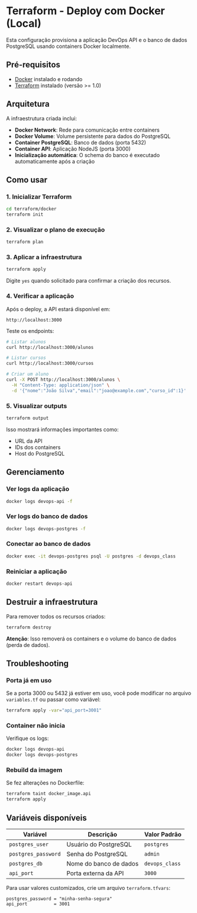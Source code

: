 # Terraform - Deploy com Docker (Local)

Esta configuração provisiona a aplicação DevOps API e o banco de dados PostgreSQL usando containers Docker localmente.

## Pré-requisitos

- [Docker](https://docs.docker.com/get-docker/) instalado e rodando
- [Terraform](https://www.terraform.io/downloads.html) instalado (versão >= 1.0)

## Arquitetura

A infraestrutura criada inclui:

- **Docker Network**: Rede para comunicação entre containers
- **Docker Volume**: Volume persistente para dados do PostgreSQL
- **Container PostgreSQL**: Banco de dados (porta 5432)
- **Container API**: Aplicação NodeJS (porta 3000)
- **Inicialização automática**: O schema do banco é executado automaticamente após a criação

## Como usar

### 1. Inicializar Terraform

```bash
cd terraform/docker
terraform init
```

### 2. Visualizar o plano de execução

```bash
terraform plan
```

### 3. Aplicar a infraestrutura

```bash
terraform apply
```

Digite `yes` quando solicitado para confirmar a criação dos recursos.

### 4. Verificar a aplicação

Após o deploy, a API estará disponível em:

```
http://localhost:3000
```

Teste os endpoints:

```bash
# Listar alunos
curl http://localhost:3000/alunos

# Listar cursos
curl http://localhost:3000/cursos

# Criar um aluno
curl -X POST http://localhost:3000/alunos \
  -H "Content-Type: application/json" \
  -d '{"nome":"João Silva","email":"joao@example.com","curso_id":1}'
```

### 5. Visualizar outputs

```bash
terraform output
```

Isso mostrará informações importantes como:
- URL da API
- IDs dos containers
- Host do PostgreSQL

## Gerenciamento

### Ver logs da aplicação

```bash
docker logs devops-api -f
```

### Ver logs do banco de dados

```bash
docker logs devops-postgres -f
```

### Conectar ao banco de dados

```bash
docker exec -it devops-postgres psql -U postgres -d devops_class
```

### Reiniciar a aplicação

```bash
docker restart devops-api
```

## Destruir a infraestrutura

Para remover todos os recursos criados:

```bash
terraform destroy
```

**Atenção**: Isso removerá os containers e o volume do banco de dados (perda de dados).

## Troubleshooting

### Porta já em uso

Se a porta 3000 ou 5432 já estiver em uso, você pode modificar no arquivo `variables.tf` ou passar como variável:

```bash
terraform apply -var="api_port=3001"
```

### Container não inicia

Verifique os logs:

```bash
docker logs devops-api
docker logs devops-postgres
```

### Rebuild da imagem

Se fez alterações no Dockerfile:

```bash
terraform taint docker_image.api
terraform apply
```

## Variáveis disponíveis

| Variável | Descrição | Valor Padrão |
|----------|-----------|--------------|
| `postgres_user` | Usuário do PostgreSQL | `postgres` |
| `postgres_password` | Senha do PostgreSQL | `admin` |
| `postgres_db` | Nome do banco de dados | `devops_class` |
| `api_port` | Porta externa da API | `3000` |

Para usar valores customizados, crie um arquivo `terraform.tfvars`:

```hcl
postgres_password = "minha-senha-segura"
api_port          = 3001
```

